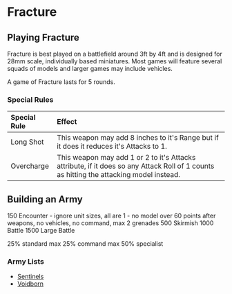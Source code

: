 # Fracture

## Playing Fracture

Fracture is best played on a battlefield around 3ft by 4ft and is designed for 28mm scale, individually based miniatures. Most games will feature several squads of models and larger games may include vehicles.

A game of Fracture lasts for 5 rounds.

### Special Rules

| Special Rule | Effect |
| :----------- | :----- |
| Long Shot | This weapon may add 8 inches to it's Range but if it does it reduces it's Attacks to 1. |
| Overcharge | This weapon may add 1 or 2 to it's Attacks attribute, if it does so any Attack Roll of 1 counts as hitting the attacking model instead. |

## Building an Army

150 Encounter - ignore unit sizes, all are 1 - no model over 60 points after weapons, no vehicles, no command, max 2 grenades
500 Skirmish
1000 Battle
1500 Large Battle

25% standard
max 25% command
max 50% specialist

### Army Lists

- [Sentinels](https://github.com/open-source-tabletop/fracture/blob/main/army-lists/sentinels.md)
- [Voidborn](https://github.com/open-source-tabletop/fracture/blob/main/army-lists/voidborn.md)